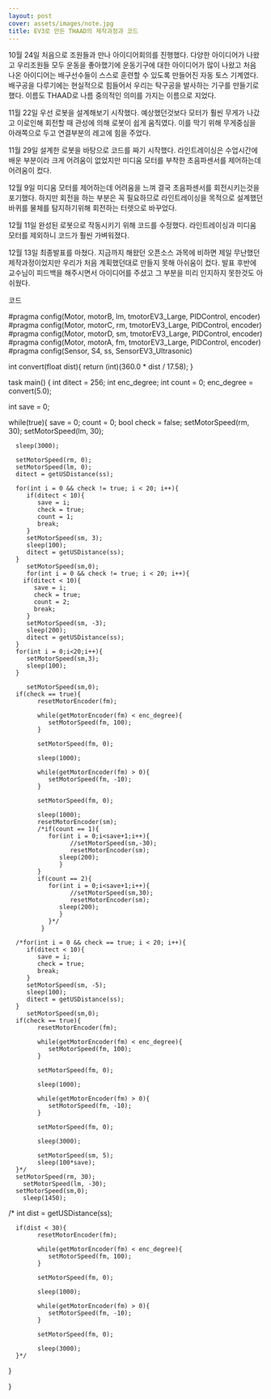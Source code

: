 ```yaml
---
layout: post
cover: assets/images/note.jpg
title: EV3로 만든 THAAD의 제작과정과 코드
---
```

10월 24일
처음으로 조원들과 만나 아이디어회의를 진행했다.
다양한 아이디어가 나왔고 우리조원들 모두 운동을 좋아했기에
운동기구에 대한 아이디어가 많이 나왔고
처음 나온 아이디어는 배구선수들이 스스로 훈련할 수 있도록 만들어진
자동 토스 기계였다.
배구공을 다루기에는 현실적으로 힘들어서 우리는 탁구공을 발사하는 기구를 만들기로 했다.
이름도 THAAD로 나름 중의적인 의미를 가지는 이름으로 지었다.

11월 22일
우선 로봇을 설계해보기 시작했다.
예상했던것보다 모터가 훨씬 무게가 나갔고 이로인해 회전할 때 관성에 의해 로봇이 쉽게 움직였다. 이를 막기 위해 무게중심을 아래쪽으로 두고 연결부분의 레고에 힘을 주었다.

11월 29일
설계한 로봇을 바탕으로 코드를 짜기 시작했다.
라인트레이싱은 수업시간에 배운 부분이라 크게 어려움이 없었지만
미디움 모터를 부착한 초음파센서를 제어하는데 어려움이 컸다.

12월 9일
미디움 모터를 제어하는데 어려움을 느껴 결국 초음파센서를 회전시키는것을 포기했다. 하지만 회전을 하는 부분은 꼭 필요하므로 라인트레이싱을 목적으로 설계했던 바퀴를 물체를 탐지하기위해 회전하는 터렛으로 바꾸었다.

12월 11일
완성된 로봇으로 작동시키기 위해 코드를 수정했다.
라인트레이싱과 미디움 모터를 제외하니 코드가 훨씬 가벼워졌다.

12월 13일
최종발표를 마쳤다.
지금까지 해왔던 오픈소스 과목에 비하면 제일 무난했던 제작과정이었지만
우리가 처음 계획했던대로 만들지 못해 아쉬움이 컸다.
발표 후반에 교수님이 피드백을 해주시면서 아이디어를 주셨고 그 부분을 미리 인지하지 못한것도 아쉬웠다.


코드

#pragma config(Motor, motorB, lm, tmotorEV3_Large, PIDControl, encoder)
#pragma config(Motor, motorC, rm, tmotorEV3_Large, PIDControl, encoder)
#pragma config(Motor, motorD, sm, tmotorEV3_Large, PIDControl, encoder)
#pragma config(Motor, motorA, fm, tmotorEV3_Large, PIDControl, encoder)
#pragma config(Sensor, S4, ss, SensorEV3_Ultrasonic)

int convert(float dist){
   return (int)(360.0 * dist / 17.58);
}

task main()
{
   int ditect = 256;
   int enc_degree;
   int count = 0;
   enc_degree = convert(5.0);
   
   int save = 0;
   
   while(true){
        save = 0;
        count = 0;
      bool check = false;
         setMotorSpeed(rm, 30);
      setMotorSpeed(lm, 30);
      
      sleep(3000);
      
      setMotorSpeed(rm, 0);
      setMotorSpeed(lm, 0);
      ditect = getUSDistance(ss);
      
      for(int i = 0 && check != true; i < 20; i++){
         if(ditect < 10){
            save = i;
            check = true;
            count = 1;
            break;
         }
         setMotorSpeed(sm, 3);
         sleep(100);
         ditect = getUSDistance(ss);
      }
         setMotorSpeed(sm,0);
         for(int i = 0 && check != true; i < 20; i++){
        if(ditect < 10){
           save = i;
           check = true;
           count = 2;
           break;
         }
         setMotorSpeed(sm, -3);
         sleep(200);
         ditect = getUSDistance(ss);
      }
      for(int i = 0;i<20;i++){
         setMotorSpeed(sm,3);
         sleep(100);
      }
      
         setMotorSpeed(sm,0);
      if(check == true){
            resetMotorEncoder(fm);

            while(getMotorEncoder(fm) < enc_degree){
               setMotorSpeed(fm, 100);
            }

            setMotorSpeed(fm, 0);

            sleep(1000);

            while(getMotorEncoder(fm) > 0){
               setMotorSpeed(fm, -10);
            }

            setMotorSpeed(fm, 0);

            sleep(1000);
            resetMotorEncoder(sm);
            /*if(count == 1){
               for(int i = 0;i<save+1;i++){
                     //setMotorSpeed(sm,-30);
                     resetMotorEncoder(sm);
                  sleep(200);
                  }
            }
            if(count == 2){
               for(int i = 0;i<save+1;i++){
                     //setMotorSpeed(sm,30);
                     resetMotorEncoder(sm);
                  sleep(200);
                  }
               }*/
             }
      
      /*for(int i = 0 && check == true; i < 20; i++){
         if(ditect < 10){
            save = i;
            check = true;
            break;
         }
         setMotorSpeed(sm, -5);
         sleep(100);
         ditect = getUSDistance(ss);
      }
         setMotorSpeed(sm,0);
      if(check == true){
            resetMotorEncoder(fm);

            while(getMotorEncoder(fm) < enc_degree){
               setMotorSpeed(fm, 100);
            }

            setMotorSpeed(fm, 0);

            sleep(1000);

            while(getMotorEncoder(fm) > 0){
               setMotorSpeed(fm, -10);
            }

            setMotorSpeed(fm, 0);

            sleep(3000);
            
            setMotorSpeed(sm, 5);
            sleep(100*save);
      }*/
      setMotorSpeed(rm, 30);
        setMotorSpeed(lm, -30);
      setMotorSpeed(sm,0);
        sleep(1450);
      
/*      int dist = getUSDistance(ss);

      if(dist < 30){
            resetMotorEncoder(fm);

            while(getMotorEncoder(fm) < enc_degree){
               setMotorSpeed(fm, 100);
            }

            setMotorSpeed(fm, 0);

            sleep(1000);

            while(getMotorEncoder(fm) > 0){
               setMotorSpeed(fm, -10);
            }

            setMotorSpeed(fm, 0);

            sleep(3000);
      }*/

   }

}

